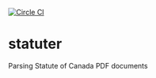 [![Circle CI](https://circleci.com/gh/JasonMWhite/statuter.svg?style=svg)](https://circleci.com/gh/JasonMWhite/statuter)

# statuter
Parsing Statute of Canada PDF documents
